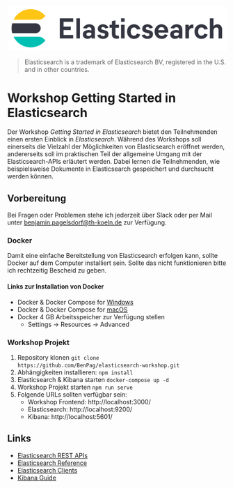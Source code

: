 ![Elasticsearch Logo](https://raw.githubusercontent.com/BenPag/elasticsearch-workshop/master/public/img/elastic-search-logo-color-horizontal.svg)
> Elasticsearch is a trademark of Elasticsearch BV, registered in the U.S. and in other countries.

# Workshop Getting Started in Elasticsearch
Der Workshop _Getting Started in Elasticsearch_ bietet den Teilnehmenden einen ersten Einblick in _Elasticsearch_.
Während des Workshops soll einerseits die Vielzahl der Möglichkeiten von Elasticsearch eröffnet werden, 
andererseits soll im praktischen Teil der allgemeine Umgang mit der Elasticsearch-APIs erläutert werden. 
Dabei lernen die Teilnehmenden, wie beispielsweise Dokumente in Elasticsearch gespeichert und durchsucht werden können. 

## Vorbereitung
Bei Fragen oder Problemen stehe ich jederzeit über Slack oder per Mail unter benjamin.pagelsdorf@th-koeln.de zur Verfügung.

### Docker 
Damit eine einfache Bereitstellung von Elasticsearch erfolgen kann, sollte Docker auf dem Computer installiert sein.
Sollte das nicht funktionieren bitte ich rechtzeitig Bescheid zu geben.

#### Links zur Installation von Docker
* Docker & Docker Compose for [Windows](https://docs.docker.com/docker-for-windows/install/)
* Docker & Docker Compose for [macOS](https://docs.docker.com/docker-for-mac/install/)
* Docker 4 GB Arbeitsspeicher zur Verfügung stellen
  * Settings &rarr; Resources &rarr; Advanced
  
### Workshop Projekt
1. Repository klonen `git clone https://github.com/BenPag/elasticsearch-workshop.git`
2. Abhängigkeiten installieren: `npm install` 
3. Elasticsearch & Kibana starten `docker-compose up -d`
4. Workshop Projekt starten `npm run serve`
5. Folgende URLs sollten verfügbar sein:
   * Workshop Frontend: http://localhost:3000/
   * Elasticsearch: http://localhost:9200/
   * Kibana: http://localhost:5601/

## Links
* [Elasticsearch REST APIs](https://www.elastic.co/guide/en/elasticsearch/reference/current/rest-apis.html)
* [Elasticsearch Reference](https://www.elastic.co/guide/en/elasticsearch/reference/current/index.html)
* [Elasticsearch Clients](https://www.elastic.co/guide/en/elasticsearch/client/index.html)
* [Kibana Guide](https://www.elastic.co/guide/en/kibana/current/index.html)
